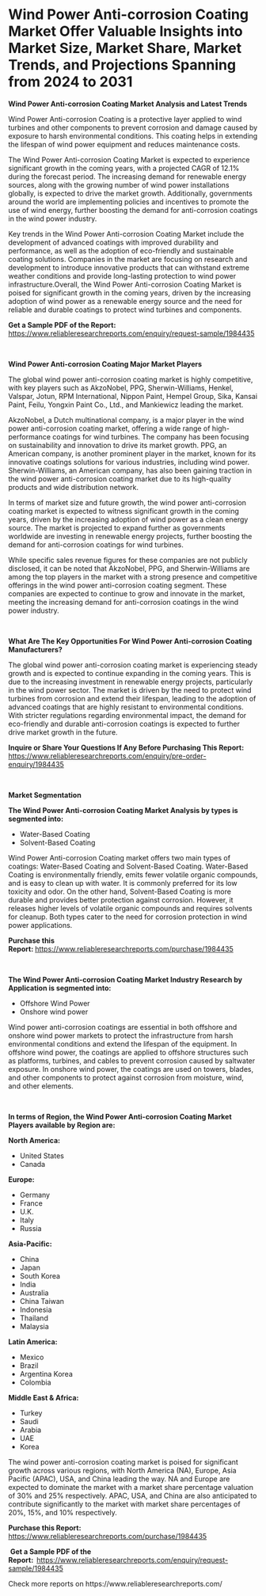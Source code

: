<p><h1>Wind Power Anti-corrosion Coating Market Offer Valuable Insights into Market Size, Market Share, Market Trends, and Projections Spanning from 2024 to 2031</h1></p><p><strong>Wind Power Anti-corrosion Coating Market Analysis and Latest Trends</strong></p>
<p><p>Wind Power Anti-corrosion Coating is a protective layer applied to wind turbines and other components to prevent corrosion and damage caused by exposure to harsh environmental conditions. This coating helps in extending the lifespan of wind power equipment and reduces maintenance costs.</p><p>The Wind Power Anti-corrosion Coating Market is expected to experience significant growth in the coming years, with a projected CAGR of 12.1% during the forecast period. The increasing demand for renewable energy sources, along with the growing number of wind power installations globally, is expected to drive the market growth. Additionally, governments around the world are implementing policies and incentives to promote the use of wind energy, further boosting the demand for anti-corrosion coatings in the wind power industry.</p><p>Key trends in the Wind Power Anti-corrosion Coating Market include the development of advanced coatings with improved durability and performance, as well as the adoption of eco-friendly and sustainable coating solutions. Companies in the market are focusing on research and development to introduce innovative products that can withstand extreme weather conditions and provide long-lasting protection to wind power infrastructure.Overall, the Wind Power Anti-corrosion Coating Market is poised for significant growth in the coming years, driven by the increasing adoption of wind power as a renewable energy source and the need for reliable and durable coatings to protect wind turbines and components.</p></p>
<p><strong>Get a Sample PDF of the Report:&nbsp;</strong> <a href="https://www.reliableresearchreports.com/enquiry/request-sample/1984435">https://www.reliableresearchreports.com/enquiry/request-sample/1984435</a></p>
<p>&nbsp;</p>
<p><strong>Wind Power Anti-corrosion Coating Major Market Players</strong></p>
<p><p>The global wind power anti-corrosion coating market is highly competitive, with key players such as AkzoNobel, PPG, Sherwin-Williams, Henkel, Valspar, Jotun, RPM International, Nippon Paint, Hempel Group, Sika, Kansai Paint, Feilu, Yongxin Paint Co., Ltd., and Mankiewicz leading the market.</p><p>AkzoNobel, a Dutch multinational company, is a major player in the wind power anti-corrosion coating market, offering a wide range of high-performance coatings for wind turbines. The company has been focusing on sustainability and innovation to drive its market growth. PPG, an American company, is another prominent player in the market, known for its innovative coatings solutions for various industries, including wind power. Sherwin-Williams, an American company, has also been gaining traction in the wind power anti-corrosion coating market due to its high-quality products and wide distribution network.</p><p>In terms of market size and future growth, the wind power anti-corrosion coating market is expected to witness significant growth in the coming years, driven by the increasing adoption of wind power as a clean energy source. The market is projected to expand further as governments worldwide are investing in renewable energy projects, further boosting the demand for anti-corrosion coatings for wind turbines.</p><p>While specific sales revenue figures for these companies are not publicly disclosed, it can be noted that AkzoNobel, PPG, and Sherwin-Williams are among the top players in the market with a strong presence and competitive offerings in the wind power anti-corrosion coating segment. These companies are expected to continue to grow and innovate in the market, meeting the increasing demand for anti-corrosion coatings in the wind power industry.</p></p>
<p>&nbsp;</p>
<p><strong>What Are The Key Opportunities For Wind Power Anti-corrosion Coating Manufacturers?</strong></p>
<p><p>The global wind power anti-corrosion coating market is experiencing steady growth and is expected to continue expanding in the coming years. This is due to the increasing investment in renewable energy projects, particularly in the wind power sector. The market is driven by the need to protect wind turbines from corrosion and extend their lifespan, leading to the adoption of advanced coatings that are highly resistant to environmental conditions. With stricter regulations regarding environmental impact, the demand for eco-friendly and durable anti-corrosion coatings is expected to further drive market growth in the future.</p></p>
<p><strong>Inquire or Share Your Questions If Any Before Purchasing This Report:</strong> <a href="https://www.reliableresearchreports.com/enquiry/pre-order-enquiry/1984435">https://www.reliableresearchreports.com/enquiry/pre-order-enquiry/1984435</a></p>
<p>&nbsp;</p>
<p><strong>Market Segmentation</strong></p>
<p><strong>The Wind Power Anti-corrosion Coating Market Analysis by types is segmented into:</strong></p>
<p><ul><li>Water-Based Coating</li><li>Solvent-Based Coating</li></ul></p>
<p><p>Wind Power Anti-corrosion Coating market offers two main types of coatings: Water-Based Coating and Solvent-Based Coating. Water-Based Coating is environmentally friendly, emits fewer volatile organic compounds, and is easy to clean up with water. It is commonly preferred for its low toxicity and odor. On the other hand, Solvent-Based Coating is more durable and provides better protection against corrosion. However, it releases higher levels of volatile organic compounds and requires solvents for cleanup. Both types cater to the need for corrosion protection in wind power applications.</p></p>
<p><strong>Purchase this Report:&nbsp;</strong><a href="https://www.reliableresearchreports.com/purchase/1984435">https://www.reliableresearchreports.com/purchase/1984435</a></p>
<p>&nbsp;</p>
<p><strong>The Wind Power Anti-corrosion Coating Market Industry Research by Application is segmented into:</strong></p>
<p><ul><li>Offshore Wind Power</li><li>Onshore wind power</li></ul></p>
<p><p>Wind power anti-corrosion coatings are essential in both offshore and onshore wind power markets to protect the infrastructure from harsh environmental conditions and extend the lifespan of the equipment. In offshore wind power, the coatings are applied to offshore structures such as platforms, turbines, and cables to prevent corrosion caused by saltwater exposure. In onshore wind power, the coatings are used on towers, blades, and other components to protect against corrosion from moisture, wind, and other elements.</p></p>
<p>&nbsp;</p>
<p><strong>In terms of Region, the Wind Power Anti-corrosion Coating Market Players available by Region are:</strong></p>
<p>
    <p> <strong> North America: </strong>
        <ul>
            <li>United States</li>
            <li>Canada</li>
        </ul>
        </p> 
    <p> <strong> Europe: </strong>
        <ul>
            <li>Germany</li>
            <li>France</li>
            <li>U.K.</li>
            <li>Italy</li>
            <li>Russia</li>
        </ul>
        </p> 
    <p> <strong> Asia-Pacific: </strong>
        <ul>
            <li>China</li>
            <li>Japan</li>
            <li>South Korea</li>
            <li>India</li>
            <li>Australia</li>
            <li>China Taiwan</li>
            <li>Indonesia</li>
            <li>Thailand</li>
            <li>Malaysia</li>
        </ul>
        </p> 
    <p> <strong> Latin America: </strong>
        <ul>
            <li>Mexico</li>
            <li>Brazil</li>
            <li>Argentina Korea</li>
            <li>Colombia</li>
        </ul>
        </p> 
    <p> <strong> Middle East & Africa: </strong>
        <ul>
            <li>Turkey</li>
            <li>Saudi</li>
            <li>Arabia</li>
            <li>UAE</li>
            <li>Korea</li>
        </ul>
    </p>
    </p>
<p><p>The wind power anti-corrosion coating market is poised for significant growth across various regions, with North America (NA), Europe, Asia Pacific (APAC), USA, and China leading the way. NA and Europe are expected to dominate the market with a market share percentage valuation of 30% and 25% respectively. APAC, USA, and China are also anticipated to contribute significantly to the market with market share percentages of 20%, 15%, and 10% respectively.</p></p>
<p><strong>Purchase this Report: </strong><a href="https://www.reliableresearchreports.com/purchase/1984435">https://www.reliableresearchreports.com/purchase/1984435</a></p>
<p>&nbsp;<strong>Get a Sample PDF of the Report:&nbsp;&nbsp;</strong><a href="https://www.reliableresearchreports.com/enquiry/request-sample/1984435">https://www.reliableresearchreports.com/enquiry/request-sample/1984435</a></p>
<p><strong></strong></p>
<p>Check more reports on https://www.reliableresearchreports.com/</p>